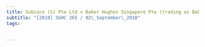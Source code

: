 ```yaml
---
title: Subiaco (S) Pte Ltd v Baker Hughes Singapore Pte (trading as Baker Hughes Inteq) 
subtitle: "[2010] SGHC 265 / 02\_September\_2010"
tags:


---
```


